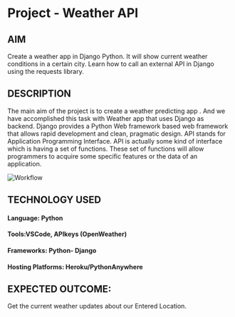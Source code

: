 # Project - Weather API

## AIM
Create a weather app in Django Python.  It will show current weather conditions in a certain city.
Learn how to call an external API in Django using the requests library.
## DESCRIPTION
The main aim of the project  is  to create a weather predicting app . And we have accomplished this task with  Weather app that uses Django as backend. Django provides a Python Web framework based web framework that allows rapid development and clean, pragmatic design.
API stands for Application Programming Interface. API is actually some kind of interface which is having a set of functions. These set of functions will allow programmers to acquire some specific features or the data of an application. 


![Workflow](https://qatechhub.com/wp-content/uploads/2020/09/Rest-Architecture-1024x412.png)
 
## TECHNOLOGY USED
#### Language: Python
#### Tools:VSCode, APIkeys (OpenWeather)
#### Frameworks: Python- Django
#### Hosting Platforms: Heroku/PythonAnywhere


## EXPECTED  OUTCOME: 

Get the current weather updates about our Entered Location.
